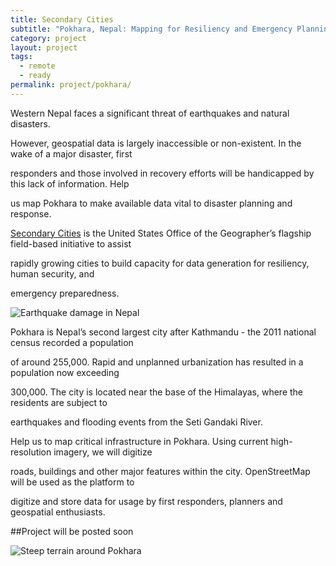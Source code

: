 ```yaml
---
title: Secondary Cities
subtitle: "Pokhara, Nepal: Mapping for Resiliency and Emergency Planning"
category: project
layout: project
tags:
  - remote
  - ready
permalink: project/pokhara/
---
```

Western Nepal faces a significant threat of earthquakes and natural disasters. 

However, geospatial data is largely inaccessible or non-existent. In the wake of a major disaster, first 

responders and those involved in recovery efforts will be handicapped by this lack of information. Help 

us map Pokhara to make available data vital to disaster planning and response.

[Secondary Cities](http://secondarycities.state.gov/) is the United States Office of the Geographer’s flagship field-based initiative to assist 

rapidly growing cities to build capacity for data generation for resiliency, human security, and 

emergency preparedness. 

![Earthquake damage in Nepal](https://cloud.githubusercontent.com/assets/2665840/10895387/eeb6d964-8181-11e5-9ea8-458d6e9ae2eb.jpg)

Pokhara is Nepal’s second largest city after Kathmandu - the 2011 national census recorded a population 

of around 255,000. Rapid and unplanned urbanization has resulted in a population now exceeding 

300,000. The city is located near the base of the Himalayas, where the residents are subject to 

earthquakes and flooding events from the Seti Gandaki River. 

Help us to map critical infrastructure in Pokhara.  Using current high-resolution imagery, we will digitize 

roads, buildings and other major features within the city. OpenStreetMap will be used as the platform to 

digitize and store data for usage by first responders, planners and geospatial enthusiasts.


##Project will be posted soon


![Steep terrain around Pokhara](https://cloud.githubusercontent.com/assets/2665840/10895392/f3c15506-8181-11e5-9916-1d9e054ea9f7.png)
